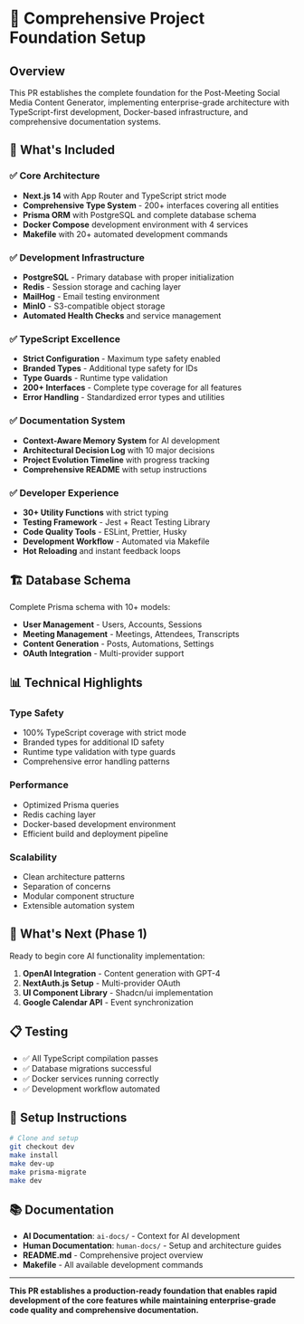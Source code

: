 # 🚀 **Comprehensive Project Foundation Setup**

## **Overview**
This PR establishes the complete foundation for the Post-Meeting Social Media Content Generator, implementing enterprise-grade architecture with TypeScript-first development, Docker-based infrastructure, and comprehensive documentation systems.

## **🎯 What's Included**

### **✅ Core Architecture**
- **Next.js 14** with App Router and TypeScript strict mode
- **Comprehensive Type System** - 200+ interfaces covering all entities
- **Prisma ORM** with PostgreSQL and complete database schema
- **Docker Compose** development environment with 4 services
- **Makefile** with 20+ automated development commands

### **✅ Development Infrastructure**
- **PostgreSQL** - Primary database with proper initialization
- **Redis** - Session storage and caching layer
- **MailHog** - Email testing environment
- **MinIO** - S3-compatible object storage
- **Automated Health Checks** and service management

### **✅ TypeScript Excellence**
- **Strict Configuration** - Maximum type safety enabled
- **Branded Types** - Additional type safety for IDs
- **Type Guards** - Runtime type validation
- **200+ Interfaces** - Complete type coverage for all features
- **Error Handling** - Standardized error types and utilities

### **✅ Documentation System**
- **Context-Aware Memory System** for AI development
- **Architectural Decision Log** with 10 major decisions
- **Project Evolution Timeline** with progress tracking
- **Comprehensive README** with setup instructions

### **✅ Developer Experience**
- **30+ Utility Functions** with strict typing
- **Testing Framework** - Jest + React Testing Library
- **Code Quality Tools** - ESLint, Prettier, Husky
- **Development Workflow** - Automated via Makefile
- **Hot Reloading** and instant feedback loops

## **🏗️ Database Schema**
Complete Prisma schema with 10+ models:
- **User Management** - Users, Accounts, Sessions
- **Meeting Management** - Meetings, Attendees, Transcripts
- **Content Generation** - Posts, Automations, Settings
- **OAuth Integration** - Multi-provider support

## **📊 Technical Highlights**

### **Type Safety**
- 100% TypeScript coverage with strict mode
- Branded types for additional ID safety
- Runtime type validation with type guards
- Comprehensive error handling patterns

### **Performance**
- Optimized Prisma queries
- Redis caching layer
- Docker-based development environment
- Efficient build and deployment pipeline

### **Scalability**
- Clean architecture patterns
- Separation of concerns
- Modular component structure
- Extensible automation system

## **🚀 What's Next (Phase 1)**
Ready to begin core AI functionality implementation:
1. **OpenAI Integration** - Content generation with GPT-4
2. **NextAuth.js Setup** - Multi-provider OAuth
3. **UI Component Library** - Shadcn/ui implementation
4. **Google Calendar API** - Event synchronization

## **📋 Testing**
- ✅ All TypeScript compilation passes
- ✅ Database migrations successful
- ✅ Docker services running correctly
- ✅ Development workflow automated

## **🔧 Setup Instructions**
```bash
# Clone and setup
git checkout dev
make install
make dev-up
make prisma-migrate
make dev
```

## **📚 Documentation**
- **AI Documentation**: `ai-docs/` - Context for AI development
- **Human Documentation**: `human-docs/` - Setup and architecture guides
- **README.md** - Comprehensive project overview
- **Makefile** - All available development commands

---

**This PR establishes a production-ready foundation that enables rapid development of the core features while maintaining enterprise-grade code quality and comprehensive documentation.**
